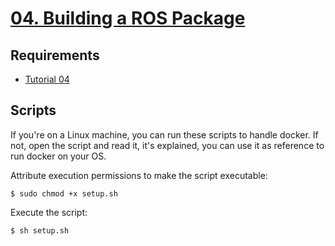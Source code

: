 # [04. Building a ROS Package](https://wiki.ros.org/ROS/Tutorials/NavigatingTheFilesystem)

## Requirements
- [Tutorial 04](../Tutorial%2003//)

## Scripts
If you're on a Linux machine, you can run these scripts to handle docker. If not, open the script and read it, it's explained, you can use it as reference to run docker on your OS.

Attribute execution permissions to make the script executable:
```
$ sudo chmod +x setup.sh
```

Execute the script:
```
$ sh setup.sh
```